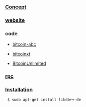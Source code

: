 ### [Concept](https://en.wikipedia.org/wiki/Bitcoin_Cash)

### [website](https://www.bitcoincash.org/)

### code

   - [bitcoin-abc](https://github.com/Bitcoin-ABC/bitcoin-abc)
   
   - [bitcoinxt](https://github.com/bitcoinxt/bitcoinxt)
   
   - [BitcoinUnlimited](https://github.com/BitcoinUnlimited/BitcoinUnlimited)
   
### [rpc](https://github.com/paOol/Bitcoin-Cash-RPC)

### [Installation](https://github.com/Bitcoin-ABC/bitcoin-abc/blob/master/doc/build-unix.md#to-build)

     $ sudo apt-get install libdb++-de
